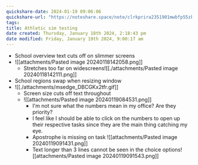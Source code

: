 ```yaml
---
quickshare-date: 2024-01-19 09:06:06
quickshare-url: "https://noteshare.space/note/clrkprira2351901mwbfp55zkp#M0YQ7di4funLwNcPZ+FM4rFrQVyLrIfiCD1Y0UyRMIM"
tags: 
title: Athletic sim testing
date created: Thursday, January 18th 2024, 2:18:43 pm
date modified: Friday, January 19th 2024, 9:00:17 am
---
```

- School overview text cuts off on slimmer screens
- ![[attachments/Pasted image 20240118142058.png]]
	- Stretches too far on widescreens![[./attachments/Pasted image 20240118142111.png]]
- School regions swap when resizing window
- ![[./attachments/msedge_DBCGKx2tfr.gif]]
  - Screen size cuts off text throughout 
  - ![[attachments/Pasted image 20240119084531.png]]
    - I'm not sure what the numbers mean in my office? Are they priority?
    - I feel like I should be able to click on the numbers to open up their respective tasks since they are the main thing catching my eye. 
    - Apostrophe is missing on task ![[attachments/Pasted image 20240119091431.png]]
    - Text longer than 3 lines cannot be seen in the choice options![[attachments/Pasted image 20240119091543.png]]
